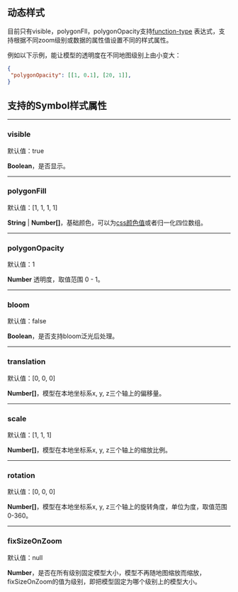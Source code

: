## 动态样式

目前只有visible，polygonFll，polygonOpacity支持[function-type](function-type) 表达式，支持根据不同zoom级别或数据的属性值设置不同的样式属性。

例如以下示例，能让模型的透明度在不同地图级别上由小变大：

```json
{
 "polygonOpacity": [[1, 0.1], [20, 1]],
}
```

## 支持的Symbol样式属性

-----------
### visible

默认值：true

**Boolean**，是否显示。

-----------
### polygonFill

默认值：[1, 1, 1, 1]

**String** | **Number[]**，基础颜色，可以为[css颜色值](https://developer.mozilla.org/zh-CN/docs/Web/CSS/color_value)或者归一化四位数组。

-----------
### polygonOpacity

默认值：1

**Number** 透明度，取值范围 0 - 1。

-----------
### bloom

默认值：false

**Boolean**，是否支持bloom泛光后处理。

-----------
### translation

默认值：[0, 0, 0]

**Number[]**，模型在本地坐标系x, y, z三个轴上的偏移量。

-----------
### scale

默认值：[1, 1, 1]

**Number[]**，模型在本地坐标系x, y, z三个轴上的缩放比例。

-----------
### rotation

默认值：[0, 0, 0]

**Number[]**，模型在本地坐标系x, y, z三个轴上的旋转角度，单位为度，取值范围0-360。

-----------
### fixSizeOnZoom

默认值：null

**Number**，是否在所有级别固定模型大小，模型不再随地图缩放而缩放，fixSizeOnZoom的值为级别，即把模型固定为哪个级别上的模型大小。